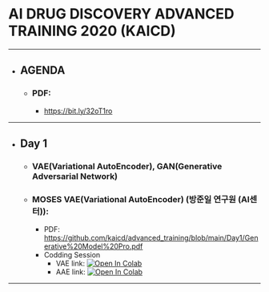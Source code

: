 # AI DRUG DISCOVERY ADVANCED TRAINING 2020 (KAICD)

---

- ## AGENDA

  - ### PDF:
    - https://bit.ly/32oT1ro

---

- ## Day 1
  - ### VAE(Variational AutoEncoder), GAN(Generative Adversarial Network) 

  - ### MOSES VAE(Variational AutoEncoder) (방준일 연구원 (AI센터)):
    - PDF: https://github.com/kaicd/advanced_training/blob/main/Day1/Generative%20Model%20Pro.pdf
    - Codding Session
      - VAE link: [![Open In Colab](https://colab.research.google.com/assets/colab-badge.svg)](https://colab.research.google.com/github/BangJunil/advanced_training/blob/main/Day1/SMILES%20VAE.ipynb)
      - AAE link: [![Open In Colab](https://colab.research.google.com/assets/colab-badge.svg)](https://colab.research.google.com/github/BangJunil/advanced_training/blob/main/Day1/SMILES%20AAE.ipynb)



---
